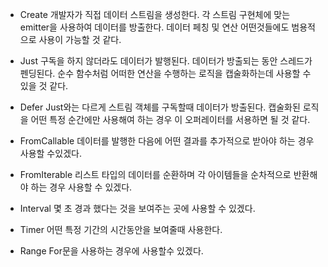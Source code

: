 - Create
  개발자가 직접 데이터 스트림을 생성한다. 각 스트림 구현체에 맞는 emitter을 사용하여 데이터를 방출한다. 데이터 페칭 및 연산 어떤것들에도 범용적으로 사용이 가능할 것 같다.

- Just
  구독을 하지 않더라도 데이터가 발행된다. 데이터가 방출되는 동안 스레드가 펜딩된다. 순수 함수처럼 어떠한 연산을 수행하는 로직을 캡술화하는데 사용할 수 있을 것 같다.

- Defer
  Just와는 다르게 스트림 객체를 구독할때 데이터가 방출된다. 캡술화된 로직을 어떤 특정 순간에만 사용해여 하는 경우 이 오퍼레이터를 서용하면 될 것 같다.

- FromCallable
  데이터를 발행한 다음에 어떤 결과를 추가적으로 받아야 하는 경우 사용할 수있겠다.

- FromIterable
  리스트 타입의 데이터를 순환하며 각 아이템들을 순차적으로 반환해야 하는 경우 사용할 수 있겠다.

- Interval
  몇 초 경과 했다는 것을 보여주는 곳에 사용할 수 있겠다.

- Timer
  어떤 특정 기간의 시간동안을 보여줄때 사용한다.

- Range
  For문을 사용하는 경우에 사용할수 있겠다.
